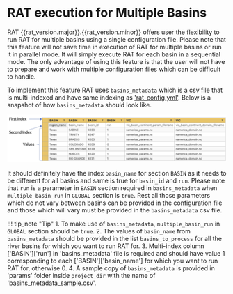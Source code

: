 # RAT execution for Multiple Basins

RAT {{rat_version.major}}.{{rat_version.minor}} offers user the flexibility to run RAT for multiple basins using a single configuration file. Please note that this feature will not save time in execution of RAT for multiple basins or run it in parallel mode. It will simply execute RAT for each basin in a sequential mode. The only advantage of using this feature is that the user will not have to prepare and work with multiple configuration files which can be difficult to handle. 

To implement this feature RAT uses `basins_metadata` which is a csv file that is multi-indexed and have same indexing as ['rat_config.yml'](../rat_config). Below is a snapshot of how `basins_metadata` should look like. 

![Screenshot of Basins_Metadata.csv](../images/configure/basins_metadata_sample.jpg)

It should definitely have the index `basin_name` for section `BASIN` as it needs to be different for all basins and same is true for `basin_id` and `run`. Please note that `run` is a parameter in `BASIN` section required in `basins_metadata` when `multiple_basin_run` in `GLOBAL` section is `true`. Rest all those parameters which do not vary between basins can be provided in the configuration file and those which will vary must be provided in the `basins_metadata` csv file. 

!!! tip_note "Tip"
    1. To make use of `basins_metadata`, `multiple_basin_run` in `GLOBAL` section should be `true`.
    2. The values of `basin_name` from  `basins_metadata` should be provided in the list `basins_to_process` for all the river basins for which you want to run RAT for.
    3. Multi-index column ['BASIN']['run'] in 'basins_metadata' file is required and should have value 1 corresponding to each ['BASIN']['basin_name'] for which you want to run RAT for, otherwise 0.
    4. A sample copy of `basins_metadata` is provided in 'params' folder inside `project_dir` with the name of 'basins_metadata_sample.csv'.